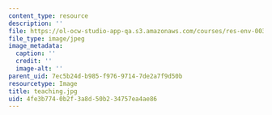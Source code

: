 ```yaml
---
content_type: resource
description: ''
file: https://ol-ocw-studio-app-qa.s3.amazonaws.com/courses/res-env-003-earthdnas-climate-101-fall-2019/4fe3b7740b2f3a8d50b234757ea4ae86_teaching.jpg
file_type: image/jpeg
image_metadata:
  caption: ''
  credit: ''
  image-alt: ''
parent_uid: 7ec5b24d-b985-f976-9714-7de2a7f9d50b
resourcetype: Image
title: teaching.jpg
uid: 4fe3b774-0b2f-3a8d-50b2-34757ea4ae86
---
```

